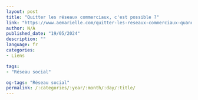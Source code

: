 ```yaml
---
layout: post
title: "Quitter les réseaux commerciaux, c'est possible ?"
link: "https://www.aemarielle.com/quitter-les-reseaux-commerciaux-quand-on-est-artiste"
author: N/A
published_date: "19/05/2024"
description: ""
language: fr
categories:
- Liens

tags:
- "Réseau social"

og-tags: "Réseau social"
permalink: /:categories/:year/:month/:day/:title/
---
```

